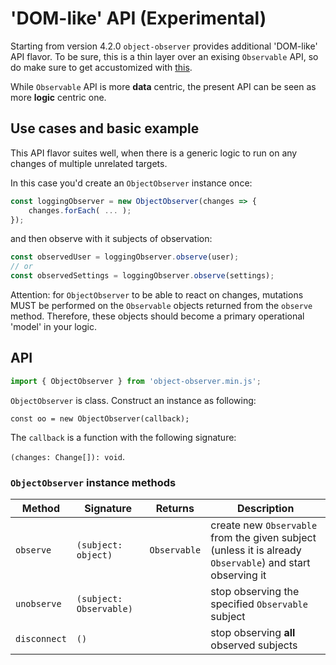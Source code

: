 # 'DOM-like' API (Experimental)

Starting from version 4.2.0 `object-observer` provides additional 'DOM-like' API flavor.
To be sure, this is a thin layer over an exising `Observable` API, so do make sure to get accustomized with [this](observable.md).

While `Observable` API is more **data** centric, the present API can be seen as more **logic** centric one.

## Use cases and basic example

This API flavor suites well, when there is a generic logic to run on any changes of multiple unrelated targets.

In this case you'd create an `ObjectObserver` instance once:
```js
const loggingObserver = new ObjectObserver(changes => {
	changes.forEach( ... );
});
```

and then observe with it subjects of observation:
```js
const observedUser = loggingObserver.observe(user);
// or
const observedSettings = loggingObserver.observe(settings);
```

Attention: for `ObjectObserver` to be able to react on changes, mutations MUST be performed on the `Observable` objects returned from the `observe` method.
Therefore, these objects should become a primary operational 'model' in your logic.

## API

```js
import { ObjectObserver } from 'object-observer.min.js';
```

`ObjectObserver` is class. Construct an instance as following:

`const oo = new ObjectObserver(callback);`

The `callback` is a function with the following signature:

`(changes: Change[]): void`.

### `ObjectObserver` instance methods

| Method       | Signature               | Returns      | Description |
|--------------|-------------------------|--------------|------------|
| `observe`    | `(subject: object)`     | `Observable` | create new `Observable` from the given subject (unless it is already `Observable`) and start observing it |
| `unobserve`  | `(subject: Observable)` |              | stop observing the specified `Observable` subject |
| `disconnect` | `()`                    |              | stop observing **all** observed subjects |
